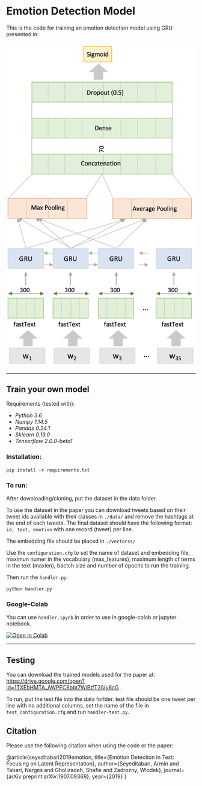 # Emotion Detection Model

This is the code for training an emotion detection model using GRU presented in:

![GRU Model](model.png "GRU Model")

___
## Train your own model

Requirements (tested with):
- *Python 3.6*
- *Numpy 1.14.5*
- *Pandas 0.24.1*
- *Sklearn 0.19.0*
- *Tensorflow 2.0.0-beta1*

### Installation:

    pip install -r requirements.txt

### To run:

After downloading/cloning, put the dataset in the data folder. 

To use the dataset in the paper you can download tweets based on their tweet ids available with their classes in `./data/` and remove the hashtags at the end of each tweets. The final dataset should have the following format: `id, text, emotion` with one record (tweet) per line.

The embedding file should be placed in `./vectorss/`

Use the `configuration.cfg` to set the name of dataset and embedding file, maximun numer in the vocabulary (max_features), maximum length of terms in the text (maxlen), bactch size and number of epochs to run the training. 

Then run the `handler.py`:

    python handler.py

### Google-Colab

You can use `handler.ipynb` in order to use in google-colab or jupyter notebook.

<a href="https://colab.research.google.com/github/agn-7/Emotion-Detection-RNN/blob/master/handler.ipynb"><img alt="Open In Colab" src="https://colab.research.google.com/assets/colab-badge.svg?style=flat-square"></a>

---
## Testing

You can download the trained models used for the paper at: https://drive.google.com/open?id=1TXEbHMTA_AWPFC8bbt7WiBtfT3jVy8cG . 

To run, put the test file into the data forlder. test file should be one tweet per line with no additional columns. set the name of the file in `test_configuration.cfg` and run `handler-test.py`. 

## Citation
Please use the following citation when using the code or the paper:

@article{seyeditabari2019emotion,
  title={Emotion Detection in Text: Focusing on Latent Representation},
  author={Seyeditabari, Armin and Tabari, Narges and Gholizadeh, Shafie and Zadrozny, Wlodek},
  journal={arXiv preprint arXiv:1907.09369},
  year={2019}
}
